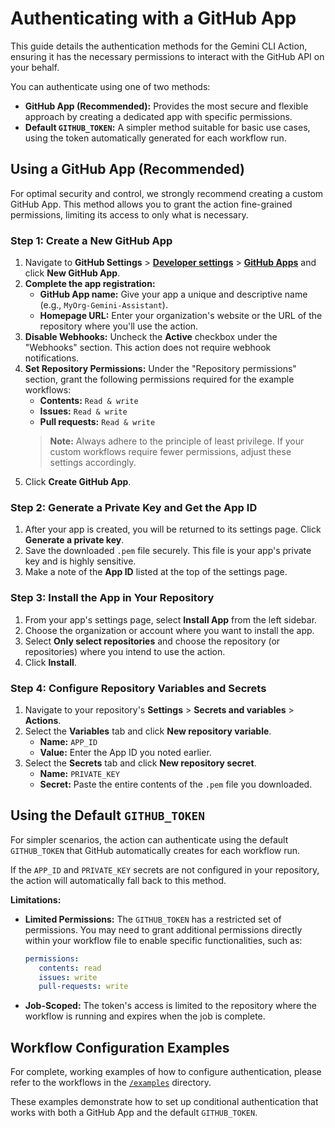 # Authenticating with a GitHub App

This guide details the authentication methods for the Gemini CLI Action, ensuring it has the necessary permissions to interact with the GitHub API on your behalf.

You can authenticate using one of two methods:
*   **GitHub App (Recommended):** Provides the most secure and flexible approach by creating a dedicated app with specific permissions.
*   **Default `GITHUB_TOKEN`:** A simpler method suitable for basic use cases, using the token automatically generated for each workflow run.

## Using a GitHub App (Recommended)

For optimal security and control, we strongly recommend creating a custom GitHub App. This method allows you to grant the action fine-grained permissions, limiting its access to only what is necessary.

### Step 1: Create a New GitHub App

1.  Navigate to **GitHub Settings** > **[Developer settings](https://github.com/settings/developers)** > **[GitHub Apps](https://github.com/settings/apps)** and click **New GitHub App**.
2.  **Complete the app registration:**
    *   **GitHub App name:** Give your app a unique and descriptive name (e.g., `MyOrg-Gemini-Assistant`).
    *   **Homepage URL:** Enter your organization's website or the URL of the repository where you'll use the action.
3.  **Disable Webhooks:** Uncheck the **Active** checkbox under the "Webhooks" section. This action does not require webhook notifications.
4.  **Set Repository Permissions:** Under the "Repository permissions" section, grant the following permissions required for the example workflows:
    *   **Contents:** `Read & write`
    *   **Issues:** `Read & write`
    *   **Pull requests:** `Read & write`
    > **Note:** Always adhere to the principle of least privilege. If your custom workflows require fewer permissions, adjust these settings accordingly.
5.  Click **Create GitHub App**.

### Step 2: Generate a Private Key and Get the App ID

1.  After your app is created, you will be returned to its settings page. Click **Generate a private key**.
2.  Save the downloaded `.pem` file securely. This file is your app's private key and is highly sensitive.
3.  Make a note of the **App ID** listed at the top of the settings page.

### Step 3: Install the App in Your Repository

1.  From your app's settings page, select **Install App** from the left sidebar.
2.  Choose the organization or account where you want to install the app.
3.  Select **Only select repositories** and choose the repository (or repositories) where you intend to use the action.
4.  Click **Install**.

### Step 4: Configure Repository Variables and Secrets

1.  Navigate to your repository's **Settings** > **Secrets and variables** > **Actions**.
2.  Select the **Variables** tab and click **New repository variable**.
    *   **Name:** `APP_ID`
    *   **Value:** Enter the App ID you noted earlier.
3.  Select the **Secrets** tab and click **New repository secret**.
    *   **Name:** `PRIVATE_KEY`
    *   **Secret:** Paste the entire contents of the `.pem` file you downloaded.


## Using the Default `GITHUB_TOKEN`

For simpler scenarios, the action can authenticate using the default `GITHUB_TOKEN` that GitHub automatically creates for each workflow run.

If the `APP_ID` and `PRIVATE_KEY` secrets are not configured in your repository, the action will automatically fall back to this method.

**Limitations:**
*   **Limited Permissions:** The `GITHUB_TOKEN` has a restricted set of permissions. You may need to grant additional permissions directly within your workflow file to enable specific functionalities, such as:
    ```yaml
    permissions:                                                                                 
       contents: read                                                                             
       issues: write                                                                              
       pull-requests: write
    ```
*   **Job-Scoped:** The token's access is limited to the repository where the workflow is running and expires when the job is complete.


## Workflow Configuration Examples

For complete, working examples of how to configure authentication, please refer to the workflows in the [`/examples`](../examples) directory.

These examples demonstrate how to set up conditional authentication that works with both a GitHub App and the default `GITHUB_TOKEN`.
